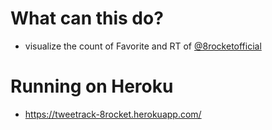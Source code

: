 # What can this do?
- visualize the count of Favorite and RT of [@8rocketofficial](https://twitter.com/8rocketofficial)
# Running on Heroku
- https://tweetrack-8rocket.herokuapp.com/
